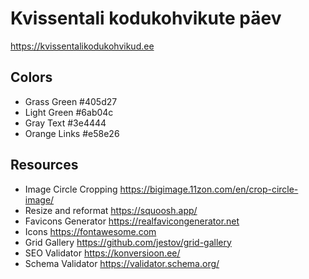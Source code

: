 # Kvissentali kodukohvikute päev

https://kvissentalikodukohvikud.ee

## Colors

* Grass Green #405d27
* Light Green #6ab04c
* Gray Text #3e4444
* Orange Links #e58e26

## Resources

* Image Circle Cropping https://bigimage.11zon.com/en/crop-circle-image/
* Resize and reformat https://squoosh.app/
* Favicons Generator https://realfavicongenerator.net
* Icons https://fontawesome.com
* Grid Gallery https://github.com/jestov/grid-gallery
* SEO Validator https://konversioon.ee/
* Schema Validator https://validator.schema.org/